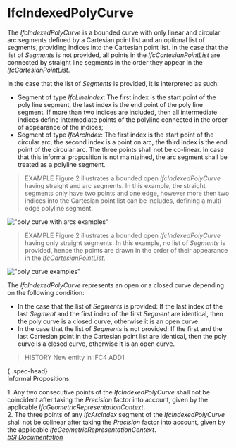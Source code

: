 IfcIndexedPolyCurve
===================
The _IfcIndexedPolyCurve_ is a bounded curve with only linear and circular arc
segments defined by a Cartesian point list and an optional list of segments,
providing indices into the Cartesian point list. In the case that the list of
_Segments_ is not provided, all points in the _IfcCartesianPointList_ are
connected by straight line segments in the order they appear in the
_IfcCartesianPointList_.  
  
In the case that the list of _Segments_ is provided, it is interpreted as
such:  
  
* Segment of type _IfcLineIndex_: The first index is the start point of the poly line segment, the last index is the end point of the poly line segment. If more than two indices are included, then all intermediate indices define intermediate points of the polyline connected in the order of appearance of the indices;   
* Segment of type _IfcArcIndex_: The first index is the start point of the circular arc, the second index is a point on arc, the third index is the end point of the circular arc. The three points shall not be co-linear. In case that this informal proposition is not maintained, the arc segment shall be treated as a polyline segment.  
  
> EXAMPLE  Figure 2 illustrates a bounded open _IfcIndexedPolyCurve_ having
> straight and arc segments. In this example, the straight segments only have
> two points and one edge, however more then two indices into the Cartesian
> point list can be includes, defining a multi edge polyline segment.  
  
!["poly curve with arcs examples"](figures/ifcindexedpolycurve-fig1.png
"Figure 2 -- Bounded open _IfcIndexedPolyCurve_ with straight and arc
segments")  
  
> EXAMPLE  Figure 2 illustrates a bounded open _IfcIndexedPolyCurve_ having
> only straight segments. In this example, no list of _Segments_ is provided,
> hence the points are drawn in the order of their appearance in the
> _IfcCartesianPointList_.  
  
!["poly curve examples"](figures/ifcindexedpolycurve-fig2.png "Figure 2 --
Bounded open _IfcIndexedPolyCurve_ with only straight segments")  
  
The _IfcIndexedPolyCurve_ represents an open or a closed curve depending on
the following condition:  
  
* In the case that the list of _Segments_ is provided: If the last index of the last _Segment_ and the first index of the first _Segment_ are identical, then the poly curve is a closed curve, otherwise it is an open curve.  
* In the case that the list of _Segments_ is not provided: If the first and the last Cartesian point in the Cartesian point list are identical, then the poly curve is a closed curve, otherwise it is an open curve.  
  
> HISTORY  New entity in IFC4 ADD1  
  
{ .spec-head}  
Informal Propositions:  
  
1\. Any two consecutive points of the _IfcIndexedPolyCurve_ shall not be
coincident after taking the _Precision_ factor into account, given by the
applicable _IfcGeometricRepresentationContext_.  
2\. The three points of any _IfcArcIndex_ segment of the _IfcIndexedPolyCurve_
shall not be colinear after taking the _Precision_ factor into account, given
by the applicable _IfcGeometricRepresentationContext_.  
[ _bSI
Documentation_](https://standards.buildingsmart.org/IFC/DEV/IFC4_2/FINAL/HTML/schema/ifcgeometryresource/lexical/ifcindexedpolycurve.htm)


